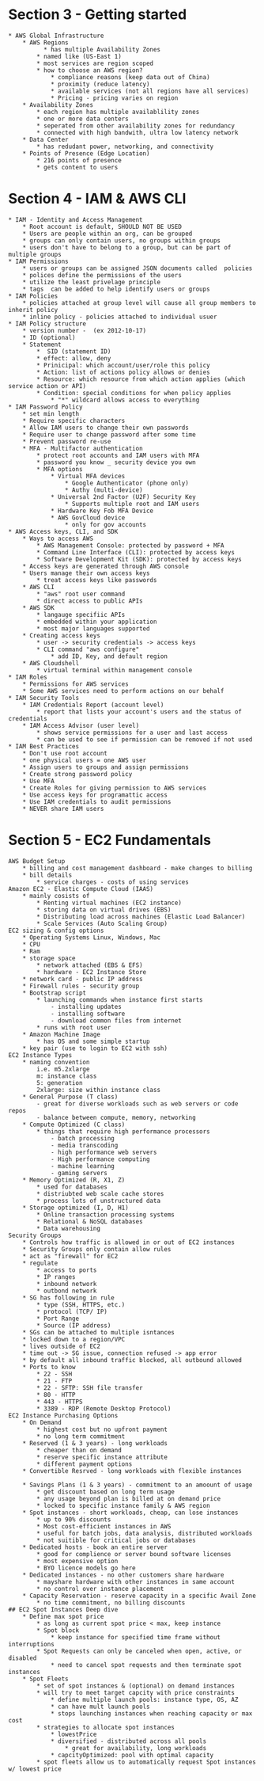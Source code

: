 # Section 3 - Getting started
  
    * AWS Global Infrastructure
        * AWS Regions
              * has multiple Availability Zones
            * named like (US-East 1)
            * most services are region scoped
            * how to choose an AWS region?
                * compliance reasons (keep data out of China)
                * proximity (reduce latency)
                * available services (not all regions have all services)
                * Pricing - pricing varies on region
        * Availability Zones
            * each region has multiple availablility zones
            * one or more data centers
            * seperated from other availability zones for redundancy
            * connected with high bandwith, ultra low latency network
        * Data Center
            * has redudant power, networking, and connectivity
        * Points of Presence (Edge Location)
            * 216 points of presence
            * gets content to users

# Section 4 - IAM & AWS CLI
    * IAM - Identity and Access Management
        * Root account is default, SHOULD NOT BE USED 
        * Users are people within an org, can be grouped
        * groups can only contain users, no groups within groups
        * users don't have to belong to a group, but can be part of multiple groups
    * IAM Permissions
        * users or groups can be assigned JSON documents called  policies 
        * polices define the permissions of the users
        * utilize the least privelage principle
        * tags  can be added to help identify users or groups
    * IAM Policies
        * policies attached at group level will cause all group members to inherit policy
        * inline policy - policies attached to individual usuer
    * IAM Policy structure
        * version number -  (ex 2012-10-17)
        * ID (optional)
        * Statement
            *  SID (statement ID)   
            * effect: allow, deny
            * Prinicipal: which account/user/role this policy
            * Action: list of actions policy allows or denies   
            * Resource: which resource from which action applies (which service action or API) 
            * Condition: special conditions for when policy applies
                * "*" wildcard allows access to everything
    * IAM Password Policy
        * set min length
        * Require specific characters
        * Allow IAM users to change their own passwords
        * Require user to change password after some time
        * Prevent password re-use
        * MFA - Multifactor authentication
            * protect root accounts and IAM users with MFA
            * password you know _ security device you own
            * MFA options
                * Virtual MFA devices
                    * Google Authenticator (phone only)
                    * Authy (multi-device)
                * Universal 2nd Factor (U2F) Security Key
                    * Supports multiple root and IAM users
                * Hardware Key Fob MFA Device
                * AWS GovCloud device
                    * only for gov accounts
    * AWS Access keys, CLI, and SDK
        * Ways to access AWS
            * AWS Management Console: protected by password + MFA
            * Command Line Interface (CLI): protected by access keys
            * Software Development Kit (SDK): protected by access keys
        * Access keys are generated through AWS console
        * Users manage their own access keys
            * treat access keys like passwords
        * AWS CLI
            * "aws" root user command
            * direct access to public APIs
        * AWS SDK
            * langauge specifiic APIs
            * embedded within your application
            * most major languages supported
        * Creating access keys
            * user -> security credentials -> access keys
            * CLI command "aws configure"
                * add ID, Key, and default region
        * AWS Cloudshell
            * virtual terminal within management console
    * IAM Roles
        * Permissions for AWS services
        * Some AWS services need to perform actions on our behalf
    * IAM Security Tools
        * IAM Credentials Report (account level)
            * report that lists your account's users and the status of credentials
        * IAM Access Advisor (user level)
            * shows service permissions for a user and last access
            * can be used to see if permission can be removed if not used
    * IAM Best Practices
        * Don't use root account
        * one physical users = one AWS user
        * Assign users to groups and assign permissions
        * Create strong password policy
        * Use MFA
        * Create Roles for giving permission to AWS services
        * Use access keys for programattic access
        * Use IAM credentials to audit permissions
        * NEVER share IAM users
# Section 5 - EC2 Fundamentals
    AWS Budget Setup
        * billing and cost management dashboard - make changes to billing
        * bill details
            * service charges - costs of using services
    Amazon EC2 - Elastic Compute Cloud (IAAS)
        * mainly cosists of
            * Renting virtual machines (EC2 instance)
            * storing data on virtual drives (EBS)
            * Distributing load across machines (Elastic Load Balancer)
            * Scale Services (Auto Scaling Group)
    EC2 sizing & config options
        * Operating Systems Linux, Windows, Mac
        * CPU
        * Ram
        * storage space
            * network attached (EBS & EFS)
            * hardware - EC2 Instance Store
        * network card - public IP address
        * Firewall rules - security group
        * Bootstrap script
            * launching commands when instance first starts
                - installing updates
                - installing software
                - download common files from internet
            * runs with root user
        * Amazon Machine Image
            * has OS and some simple startup
        * key pair (use to login to EC2 with ssh)
    EC2 Instance Types
        * naming convention
            i.e. m5.2xlarge
            m: instance class
            5: generation
            2xlarge: size within instance class
        * General Purpose (T class)
            - great for diverse workloads such as web servers or code repos
            - balance between compute, memory, networking
        * Compute Optimized (C class)
            * things that require high performance processors
                - batch processing
                - media transcoding
                - high performance web servers
                - High performance computing
                - machine learning
                - gaming servers
        * Memory Optimized (R, X1, Z)
            * used for databases
            * distriubted web scale cache stores
            * process lots of unstructured data
        * Storage optimized (I, D, H1)
            * Online transaction processing systems
            * Relational & NoSQL databases
            * Data warehousing
    Security Groups
        * Controls how traffic is allowed in or out of EC2 instances
        * Security Groups only contain allow rules
        * act as "firewall" for EC2
        * regulate
            * access to ports
            * IP ranges
            * inbound network
            * outbond network
        * SG has following in rule
            * type (SSH, HTTPS, etc.)
            * protocol (TCP/ IP)
            * Port Range
            * Source (IP address)
        * SGs can be attached to multiple isntances
        * locked down to a region/VPC
        * lives outside of EC2
        * time out -> SG issue, connection refused -> app error
        * by default all inbound traffic blocked, all outbound allowed
        * Ports to know
            * 22 - SSH
            * 21 - FTP
            * 22 - SFTP: SSH file transfer
            * 80 - HTTP
            * 443 - HTTPS 
            * 3389 - RDP (Remote Desktop Protocol)
    EC2 Instance Purchasing Options
        * On Demand
            * highest cost but no upfront payment
            * no long term commitment
        * Reserved (1 & 3 years) - long workloads
            * cheaper than on demand
            * reserve specific instance attribute
            * different payment options
        * Convertible Resrved - long workloads with flexible instances

        * Savings Plans (1 & 3 years) - commitment to an amoount of usage
            * get discount based on long term usage
            * any usage beyond plan is billed at on demand price
            * locked to specific instance family & AWS region
        * Spot instances - short workloads, cheap, can lose instances
            * up to 90% discounts
            * Most cost-efficient instances in AWS
            * useful for batch jobs, data analysis, distributed workloads
            * not suitible for critical jobs or databases
        * Dedicated hosts - book an entire server
            * good for complience or server bound software licenses
            * most expensive option
            * BYO licence models go here
        * Dedicated instances - no other customers share hardware
            * mayshare hardware with other instances in same account
            * no control over instance placement
        * Capacity Reservation - reserve capacity in a specific Avail Zone
            * no time commitment, no billing discounts
    ## EC2 Spot Instances Deep dive
        * Define max spot price
            * as long as current spot price < max, keep instance
            * Spot block
                * keep instance for specified time frame without interruptions
            * Spot Requests can only be canceled when open, active, or disabled
                * need to cancel spot requests and then terminate spot instances
        * Spot Fleets
            * set of spot instances & (optional) on demand instances
            * will try to meet target capcity with price constraints
                * define multiple launch pools: instance type, OS, AZ
                * can have mult launch pools
                * stops launching instances when reaching capacity or max cost
            * strategies to allocate spot instances
                * lowestPrice
                * diversified - distributed across all pools 
                    * great for availability, long workloads
                * capcityOptimized: pool with optimal capacity
            * spot fleets allow us to automatically request Spot instances w/ lowest price

            









            

        
        






    


    

        
        








    

    
        

